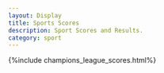 ```yaml
---
layout: Display
title: Sports Scores
description: Sport Scores and Results.
category: sport
---
```


{%include champions_league_scores.html%}
